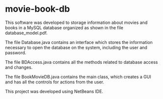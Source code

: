 # movie-book-db

This software was developed to storage information about movies and books in a MySQL database organized as shown in the file database_model.pdf.

The file Database.java contains an interface which stores the information necessary to open the database on the system, including the user and password.

The file BDAccess.java contains all the methods related to database access and changes.

The file BookMovieDB.java contains the main class, which creates a GUI and has all the controls for actions from the user.

This project was developed using NetBeans IDE.